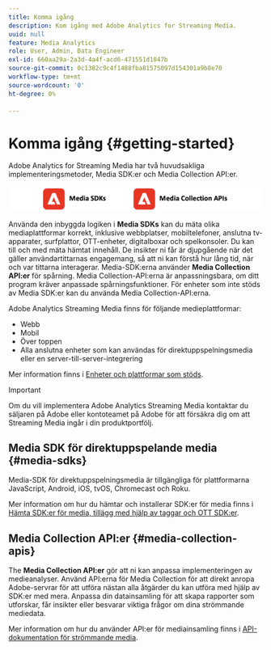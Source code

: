 ```yaml
---
title: Komma igång
description: Kom igång med Adobe Analytics for Streaming Media.
uuid: null
feature: Media Analytics
role: User, Admin, Data Engineer
exl-id: 660aa29a-2a3d-4a4f-acd6-471551d1047b
source-git-commit: 0c1382c9c4f1488fba81575097d154301a9b8e70
workflow-type: tm+mt
source-wordcount: '0'
ht-degree: 0%

---
```


# Komma igång {#getting-started}

Adobe Analytics for Streaming Media har två huvudsakliga implementeringsmetoder, Media SDK:er och Media Collection API:er.

![metoder](assets/getting-started2.png)

Använda den inbyggda logiken i **Media SDKs** kan du mäta olika mediaplattformar korrekt, inklusive webbplatser, mobiltelefoner, anslutna tv-apparater, surfplattor, OTT-enheter, digitalboxar och spelkonsoler. Du kan till och med mäta hämtat innehåll. De insikter ni får är djupgående när det gäller användartittarnas engagemang, så att ni kan förstå hur lång tid, när och var tittarna interagerar. Media-SDK:erna använder **Media Collection API:er** för spårning. Media Collection-API:erna är anpassningsbara, om ditt program kräver anpassade spårningsfunktioner. För enheter som inte stöds av Media SDK:er kan du använda Media Collection-API:erna.

Adobe Analytics Streaming Media finns för följande medieplattformar:

* Webb
* Mobil
* Över toppen
* Alla anslutna enheter som kan användas för direktuppspelningsmedia eller en server-till-server-integrering

Mer information finns i [Enheter och plattformar som stöds](/help/getting-started/supported-devices.md).

>[!IMPORTANT]
>
>Om du vill implementera Adobe Analytics Streaming Media kontaktar du säljaren på Adobe eller kontoteamet på Adobe för att försäkra dig om att Streaming Media ingår i din produktportfölj.

## Media SDK för direktuppspelande media {#media-sdks}

Media-SDK för direktuppspelningsmedia är tillgängliga för plattformarna JavaScript, Android, iOS, tvOS, Chromecast och Roku.

Mer information om hur du hämtar och installerar SDK:er för media finns i [Hämta SDK:er för media, tillägg med hjälp av taggar och OTT SDK:er](/help/getting-started/download-sdks.md).


## Media Collection API:er {#media-collection-apis}

The **Media Collection API:er** gör att ni kan anpassa implementeringen av medieanalyser. Använd API:erna för Media Collection för att direkt anropa Adobe-servrar för att utföra nästan alla åtgärder du kan utföra med hjälp av SDK:er med mera. Anpassa din datainsamling för att skapa rapporter som utforskar, får insikter eller besvarar viktiga frågor om dina strömmande mediedata.

Mer information om hur du använder API:er för mediainsamling finns i [API-dokumentation för strömmande media](/help/implementation/media-collection-api/mc-api-overview.md).
